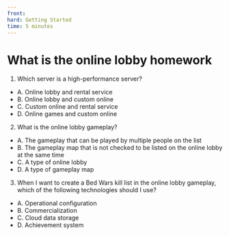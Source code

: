 ```yaml
--- 
front: 
hard: Getting Started 
time: 5 minutes 
--- 
```

# What is the online lobby homework 

1. Which server is a high-performance server? 

- A. Online lobby and rental service 
- B. Online lobby and custom online 
- C. Custom online and rental service 
- D. Online games and custom online 

<!--Answer: Answer A. **The server of custom online is the terminal of the host. **--> 

2. What is the online lobby gameplay? 

- A. The gameplay that can be played by multiple people on the list 
- B. The gameplay map that is not checked to be listed on the online lobby at the same time 
- C. A type of online lobby 
- D. A type of gameplay map 

<!--Answer: Answer D. **Online lobby gameplay is a special gameplay map. **Gameplay maps designed for multiplayer games from the beginning, which may include in-app purchases, operation logic, and cloud achievement systems, can be called online lobby gameplay (resources). --> 

3. When I want to create a Bed Wars kill list in the online lobby gameplay, which of the following technologies should I use? 

- A. Operational configuration 
- B. Commercialization 
- C. Cloud data storage 
- D. Achievement system 

<!--Answer: Answer C. **Multi-room data synchronization of the kill list requires cloud data storage. **-->